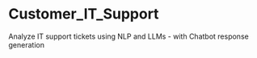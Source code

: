 # Customer_IT_Support
Analyze IT support tickets using NLP and LLMs - with Chatbot response generation
